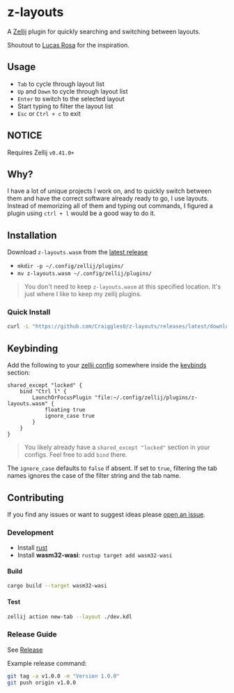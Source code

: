 # z-layouts

A [Zellij](https://zellij.dev) plugin for quickly searching
and switching between layouts.

Shoutout to [Lucas Rosa](https://github.com/rvcas) for the inspiration.

<!-- ![usage](https://github.com/CraigglesO/z-layouts/raw/main/img/usage.gif) -->

## Usage

- `Tab` to cycle through layout list
- `Up` and `Down` to cycle through layout list
- `Enter` to switch to the selected layout
- Start typing to filter the layout list
- `Esc` or `Ctrl + c` to exit

## NOTICE

Requires Zellij `v0.41.0+`

## Why?

I have a lot of unique projects I work on, and to quickly switch between them and have the correct software already ready to go, I use layouts. Instead of memorizing all of them and typing out commands, I figured a plugin using `ctrl + l` would be a good way to do it.

## Installation

Download `z-layouts.wasm` from the [latest release](https://github.com/CraigglesO/z-layouts/releases/latest)

- `mkdir -p ~/.config/zellij/plugins/`
- `mv z-layouts.wasm ~/.config/zellij/plugins/`

> You don't need to keep `z-layouts.wasm` at this specified location. It's just where I like to
> keep my zellij plugins.

### Quick Install

```sh
curl -L "https://github.com/CraigglesO/z-layouts/releases/latest/download/z-layouts.wasm" -o ~/.config/zellij/plugins/z-layouts.wasm
```

## Keybinding

Add the following to your [zellij config](https://zellij.dev/documentation/configuration.html)
somewhere inside the [keybinds](https://zellij.dev/documentation/keybindings.html) section:

```kdl
shared_except "locked" {
    bind "Ctrl l" {
        LaunchOrFocusPlugin "file:~/.config/zellij/plugins/z-layouts.wasm" {
            floating true
            ignore_case true
        }
    }
}
```

> You likely already have a `shared_except "locked"` section in your configs. Feel free to add `bind` there.

The `ignore_case` defaults to `false` if absent. If set to `true`, filtering the tab names ignores
the case of the filter string and the tab name.

## Contributing

If you find any issues or want to suggest ideas please [open an issue](https://github.com/CraigglesO/z-layouts/issues/new).

### Development

- Install [rust](https://rustup.rs/)
- Install **wasm32-wasi**: `rustup target add wasm32-wasi`

#### Build

```sh
cargo build --target wasm32-wasi
```

#### Test

```sh
zellij action new-tab --layout ./dev.kdl
```

### Release Guide

See [Release](./.github/workflows/release.yml)

Example release command:

```sh
git tag -a v1.0.0 -m "Version 1.0.0"
git push origin v1.0.0
```
